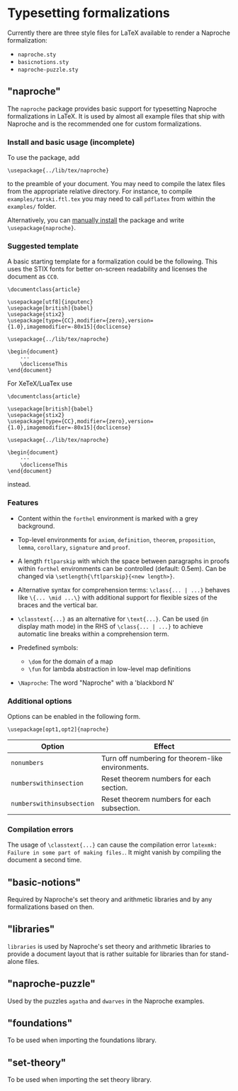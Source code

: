 # Typesetting formalizations

Currently there are three style files for LaTeX available to render a Naproche
formalization:

  * `naproche.sty`
  * `basicnotions.sty`
  * `naproche-puzzle.sty`


## "naproche"

The `naproche` package provides basic support for typesetting Naproche formalizations in LaTeX.
It is used by almost all example files that ship with Naproche and is the
recommended one for custom formalizations.


### Install and basic usage (incomplete)

To use the package, add

```TeX
\usepackage{../lib/tex/naproche}
```

to the preamble of your document.
You may need to compile the latex files from the appropriate relative directory.
For instance, to compile `examples/tarski.ftl.tex` you may need to call
`pdflatex` from within the `examples/` folder.


Alternatively, you can [manually install][1] the package and write
`\usepackage{naproche}`.


### Suggested template

A basic starting template for a formalization could be the following.
This uses the STIX fonts for better on-screen readability and licenses the
document as `CC0`.

```TeX
\documentclass{article}

\usepackage[utf8]{inputenc}
\usepackage[british]{babel}
\usepackage{stix2}
\usepackage[type={CC},modifier={zero},version={1.0},imagemodifier=-80x15]{doclicense}

\usepackage{../lib/tex/naproche}

\begin{document}
    ···
    \doclicenseThis
\end{document}
```

For XeTeX/LuaTex use

```TeX
\documentclass{article}

\usepackage[british]{babel}
\usepackage{stix2}
\usepackage[type={CC},modifier={zero},version={1.0},imagemodifier=-80x15]{doclicense}

\usepackage{../lib/tex/naproche}

\begin{document}
    ···
    \doclicenseThis
\end{document}
```

instead.


### Features

* Content within the `forthel` environment is marked with a grey background.

* Top-level environments for `axiom`, `definition`, `theorem`,
  `proposition`, `lemma`, `corollary`, `signature` and `proof`.

* A length `ftlparskip` with which the space between paragraphs in proofs within
  `forthel` environments can be controlled (default: 0.5em).
  Can be changed via `\setlength{\ftlparskip}{<new length>}`.

* Alternative syntax for comprehension terms:
  `\class{... | ...}` behaves like `\{... \mid ...\}` with additional support
  for flexible sizes of the braces and the vertical bar.

* `\classtext{...}` as an alternative for `\text{...}`. Can be used (in
  display math mode) in the RHS of `\class{... | ...}` to achieve automatic
  line breaks within a comprehension term.

* Predefined symbols:

  * `\dom` for the domain of a map
  * `\fun` for lambda abstraction in low-level map definitions

* `\Naproche`: The word "Naproche" with a 'blackbord N'


### Additional options

Options can be enabled in the following form.

```TeX
\usepackage[opt1,opt2]{naproche}
```

| Option                    | Effect
| ------------------------- | --------------------------------------------------
| `nonumbers`               | Turn off numbering for theorem-like environments.
| `numberswithinsection`    | Reset theorem numbers for each section.
| `numberswithinsubsection` | Reset theorem numbers for each subsection.


### Compilation errors

The usage of `\classtext{...}` can cause the compilation error
`latexmk: Failure in some part of making files.`. It might vanish by compiling
the document a second time.


## "basic-notions"

Required by Naproche's set theory and arithmetic libraries and by any
formalizations based on then.


## "libraries"

`libraries` is used by Naproche's set theory and arithmetic libraries to
provide a document layout that is rather suitable for libraries than for
stand-alone files.


## "naproche-puzzle"

Used by the puzzles `agatha` and `dwarves` in the Naproche examples.


## "foundations"

To be used when importing the foundations library.


## "set-theory"

To be used when importing the set theory library.




[1]: <https://en.wikibooks.org/wiki/LaTeX/Installing_Extra_Packages#Manual_installation>
